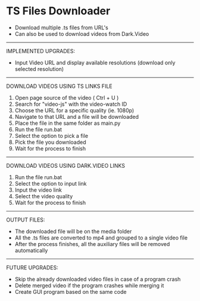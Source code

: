 # TS Files Downloader
- Download multiple .ts files from URL's
- Can also be used to download videos from Dark.Video
______________________
IMPLEMENTED UPGRADES:

- Input Video URL and display available resolutions (download only selected resolution)
______________________
DOWNLOAD VIDEOS USING TS LINKS FILE

1. Open page source of  the video ( Ctrl + U )
2. Search for "video-js" with the video-watch ID
3. Choose the URL for a specific quality (ie. 1080p)
4. Navigate to that URL and a file will be downloaded
5. Place the file in the same folder as main.py
6. Run the file run.bat
7. Select the option to pick a file
8. Pick the file you downloaded
9. Wait for the process to finish
______________________
DOWNLOAD VIDEOS USING DARK.VIDEO LINKS

1. Run the file run.bat
2. Select the option to input link
3. Input the video link
4. Select the video quality
5. Wait for the process to finish
______________________
OUTPUT FILES:

- The downloaded file will be on the media folder
- All the .ts files are converted to mp4 and grouped to a single video file
- After the process finishes, all the auxiliary files will be removed automatically
______________________
FUTURE UPGRADES:

- Skip the already downloaded video files in case of a program crash
- Delete merged video if the program crashes while merging it
- Create GUI program based on the same code
